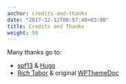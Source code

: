 ```yaml
---
anchor: credits-and-thanks
date: "2017-12-12T00:57:40+03:00"
title: Credits and Thanks
weight: 50
---
```

Many thanks go to:

- [spf13](https://github.com/) & [Hugo](https://github.com/gohugoio/hugo)
- [Rich Tabor](https://github.com/richtabor) & original [WPThemeDoc](https://github.com/richtabor/WPThemeDoc)
